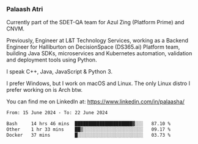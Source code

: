### Palaash Atri

Currently part of the SDET-QA team for Azul Zing (Platform Prime) and CNVM. 

Previously, Engineer at L&T Technology Services, working as a Backend Engineer for Halliburton on DecisionSpace (DS365.ai) Platform team, building Java SDKs, microservices and Kubernetes automation, validation and deployment tools using Python.

I speak C++, Java, JavaScript & Python 3.

I prefer Windows, but I work on macOS and Linux. The only Linux distro I prefer working on is Arch btw.

You can find me on LinkedIn at: https://www.linkedin.com/in/palaasha/

<!--START_SECTION:waka-->

```txt
From: 15 June 2024 - To: 22 June 2024

Bash     14 hrs 46 mins  █████████████████████▓░░░   87.10 %
Other    1 hr 33 mins    ██▒░░░░░░░░░░░░░░░░░░░░░░   09.17 %
Docker   37 mins         █░░░░░░░░░░░░░░░░░░░░░░░░   03.73 %
```

<!--END_SECTION:waka-->
